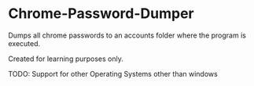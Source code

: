 # Chrome-Password-Dumper
Dumps all chrome passwords to an accounts folder where the program is executed.

Created for learning purposes only.

TODO: Support for other Operating Systems other than windows
